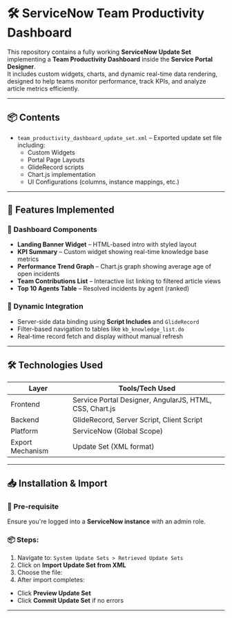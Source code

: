 # 🛠️ ServiceNow Team Productivity Dashboard

This repository contains a fully working **ServiceNow Update Set** implementing a **Team Productivity Dashboard** inside the **Service Portal Designer**.  
It includes custom widgets, charts, and dynamic real-time data rendering, designed to help teams monitor performance, track KPIs, and analyze article metrics efficiently.

---

## 📦 Contents

- `team_productivity_dashboard_update_set.xml` – Exported update set file including:
  - Custom Widgets
  - Portal Page Layouts
  - GlideRecord scripts
  - Chart.js implementation
  - UI Configurations (columns, instance mappings, etc.)

---

## 🚀 Features Implemented

### 🔹 Dashboard Components
- **Landing Banner Widget** – HTML-based intro with styled layout
- **KPI Summary** – Custom widget showing real-time knowledge base metrics
- **Performance Trend Graph** – Chart.js graph showing average age of open incidents
- **Team Contributions List** – Interactive list linking to filtered article views
- **Top 10 Agents Table** – Resolved incidents by agent (ranked)

### 🔹 Dynamic Integration
- Server-side data binding using **Script Includes** and `GlideRecord`
- Filter-based navigation to tables like `kb_knowledge_list.do`
- Real-time record fetch and display without manual refresh

---

## 🛠️ Technologies Used

| Layer             | Tools/Tech Used              |
|-------------------|------------------------------|
| Frontend          | Service Portal Designer, AngularJS, HTML, CSS, Chart.js |
| Backend           | GlideRecord, Server Script, Client Script|
| Platform          | ServiceNow (Global Scope)    |
| Export Mechanism  | Update Set (XML format)      |

---

## 📥 Installation & Import

### 📌 Pre-requisite
Ensure you're logged into a **ServiceNow instance** with an admin role.

### 📦 Steps:
1. Navigate to: `System Update Sets > Retrieved Update Sets`
2. Click on **Import Update Set from XML**
3. Choose the file:  
4. After import completes:
- Click **Preview Update Set**
- Click **Commit Update Set** if no errors

---
